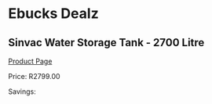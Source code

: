 
# Ebucks Dealz
## Sinvac Water Storage Tank - 2700 Litre
[Product Page](https://www.ebucks.com/web/shop/productSelected.do?prodId=1180042175&catId=1179827370)

Price: R2799.00

Savings: 


	